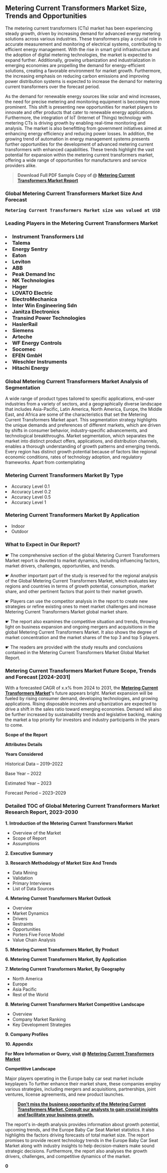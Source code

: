 <p><h2>Metering Current Transformers Market Size, Trends and Opportunities</h2><p>The metering current transformers (CTs) market has been experiencing steady growth, driven by increasing demand for advanced energy metering solutions across various industries. These transformers play a crucial role in accurate measurement and monitoring of electrical systems, contributing to efficient energy management. With the rise in smart grid infrastructure and the adoption of digital metering technologies, the market is expected to expand further. Additionally, growing urbanization and industrialization in emerging economies are propelling the demand for energy-efficient solutions, creating a favorable environment for market growth. Furthermore, the increasing emphasis on reducing carbon emissions and improving power distribution systems is expected to increase the demand for metering current transformers over the forecast period.</p><p>As the demand for renewable energy sources like solar and wind increases, the need for precise metering and monitoring equipment is becoming more prominent. This shift is presenting new opportunities for market players to innovate and offer products that cater to renewable energy applications. Furthermore, the integration of IoT (Internet of Things) technology with metering CTs is driving growth by enabling real-time monitoring and analysis. The market is also benefitting from government initiatives aimed at enhancing energy efficiency and reducing power losses. In addition, the growing trend of automation in energy management systems presents further opportunities for the development of advanced metering current transformers with enhanced capabilities. These trends highlight the vast potential for expansion within the metering current transformers market, offering a wide range of opportunities for manufacturers and service providers alike.</p></p><blockquote id="" class=""><strong>Download Full PDF Sample Copy of @&nbsp;<a href="https://www.verifiedmarketreports.com/download-sample/?rid=424624&utm_source=GitHub-feb&utm_medium=260" target="_blank">Metering Current Transformers Market Report</a>&nbsp;&nbsp;</strong></blockquote><h3 id="" class=""><strong>Global&nbsp;Metering Current Transformers Market Size And Forecast</strong></h3><pre class="reader-text-block__code-block"><strong>Metering Current Transformers Market size was valued at USD 1.25 Billion in 2022 and is projected to reach USD 2.15 Billion by 2030, growing at a CAGR of 7.0% from 2024 to 2030.</strong></pre><h3 id="" class="">Leading Players in the&nbsp;Metering Current Transformers Market</h3><h3 class=""></Li><Li>Instrument Transformers Ltd</Li><Li> Talema</Li><Li> Energy Sentry</Li><Li> Eaton</Li><Li> Leviton</Li><Li> ABB</Li><Li> Peak Demand Inc</Li><Li> NK Technologies</Li><Li> Hager</Li><Li> LOVATO Electric</Li><Li> ElectroMechanica</Li><Li> Inter Win Engineering Sdn</Li><Li> Janitza Electronics</Li><Li> Transind Power Technologies</Li><Li> HaslerRail</Li><Li> Siemens</Li><Li> Arteche</Li><Li> WF Energy Controls</Li><Li> Socomec</Li><Li> EFEN GmbH</Li><Li> Weschler Instruments</Li><Li> Hitachi Energy</h3><h3 id="" class="">Global&nbsp;Metering Current Transformers Market Analysis of Segmentation</h3><p id="" class="">A wide range of product types tailored to specific applications, end-user industries from a variety of sectors, and a geographically diverse landscape that includes Asia-Pacific, Latin America, North America, Europe, the Middle East, and Africa are some of the characteristics that set the Metering Current Transformers Market apart. This segmentation strategy highlights the unique demands and preferences of different markets, which are driven by shifts in consumer behavior, industry-specific advancements, and technological breakthroughs. Market segmentation, which separates the market into distinct product offers, applications, and distribution channels, enables a thorough understanding of growth patterns and emerging trends. Every region has distinct growth potential because of factors like regional economic conditions, rates of technology adoption, and regulatory frameworks. Apart from contemplating</p><h3 id="" class="">Metering Current Transformers Market&nbsp;By Type</h3><p></Li><Li>Accuracy Level 0.1</Li><Li> Accuracy Level 0.2</Li><Li> Accuracy Level 0.5</Li><Li> Accuracy Level 1</p><div class="" data-test-id=""><h3 id="" class="">Metering Current Transformers Market&nbsp;By Application</h3></div><p class=""></Li><Li>Indoor</Li><Li> Outdoor</p><div class="" data-test-id=""><h3><span class="">What to Expect in Our Report?</span></h3></div><div class="" data-test-id=""><p><span class="">☛ The comprehensive section of the global Metering Current Transformers Market report is devoted to market dynamics, including influencing factors, market drivers, challenges, opportunities, and trends.</span></p></div><div class="" data-test-id=""><p><span class="">☛ Another important part of the study is reserved for the regional analysis of the Global Metering Current Transformers Market, which evaluates key regions and countries in terms of growth potential, consumption, market share, and other pertinent factors that point to their market growth.</span></p></div><div class="" data-test-id=""><p><span class="">☛ Players can use the competitor analysis in the report to create new strategies or refine existing ones to meet market challenges and increase Metering Current Transformers Market global market share.</span></p></div><div class="" data-test-id=""><p><span class="">☛ The report also examines the competitive situation and trends, throwing light on business expansion and ongoing mergers and acquisitions in the global Metering Current Transformers Market. It also shows the degree of market concentration and the market shares of the top 3 and top 5 players.</span></p></div><div class="" data-test-id=""><p><span class="">☛ The readers are provided with the study results and conclusions contained in the Metering Current Transformers Market Global Market Report.</span></p></div><div class="" data-test-id=""><h3><span class="">Metering Current Transformers Market Future Scope, Trends and Forecast [2024-2031]</span></h3></div><div class="" data-test-id=""><p><span class="">With a forecasted CAGR of x.x% from 2024 to 2031, the <strong><a href="https://www.verifiedmarketreports.com/download-sample/?rid=424624&utm_source=GitHub-feb&utm_medium=260" target="_blank">Metering Current Transformers Market</a>'</strong>s future appears bright. Market expansion will be fueled by rising consumer demand, developing technologies, and growing applications. Rising disposable incomes and urbanization are expected to drive a shift in the sales ratio toward emerging economies. Demand will also be further increased by sustainability trends and legislative backing, making the market a top priority for investors and industry participants in the years to come.</span></p><p id="ember66" class="ember-view reader-text-block__paragraph"><strong>Scope of the Report</strong></p><p id="ember67" class="ember-view reader-text-block__paragraph"><strong>Attributes Details</strong></p><p id="ember68" class="ember-view reader-text-block__paragraph"><strong>Years Considered</strong></p><p id="ember69" class="ember-view reader-text-block__paragraph">Historical Data &ndash; 2019&ndash;2022</p><p id="ember70" class="ember-view reader-text-block__paragraph">Base Year &ndash; 2022</p><p id="ember71" class="ember-view reader-text-block__paragraph">Estimated Year &ndash; 2023</p><p id="ember72" class="ember-view reader-text-block__paragraph">Forecast Period &ndash; 2023&ndash;2029</p></div><h3 id="" class="">Detailed TOC of Global Metering Current Transformers Market Research Report, 2023-2030</h3><p id="" class=""><strong>1. Introduction of the Metering Current Transformers Market</strong></p><ul><li>Overview of the Market</li><li>Scope of Report</li><li>Assumptions</li></ul><p id="" class=""><strong>2. Executive Summary</strong></p><p id="" class=""><strong>3. Research Methodology of Market Size And Trends</strong></p><ul><li>Data Mining</li><li>Validation</li><li>Primary Interviews</li><li>List of Data Sources</li></ul><p id="" class=""><strong>4. Metering Current Transformers Market Outlook</strong></p><ul><li>Overview</li><li>Market Dynamics</li><li>Drivers</li><li>Restraints</li><li>Opportunities</li><li>Porters Five Force Model</li><li>Value Chain Analysis</li></ul><p id="" class=""><strong>5. Metering Current Transformers Market, By Product</strong></p><p id="" class=""><strong>6. Metering Current Transformers Market, By Application</strong></p><p id="" class=""><strong>7. Metering Current Transformers Market, By Geography</strong></p><ul><li>North America</li><li>Europe</li><li>Asia Pacific</li><li>Rest of the World</li></ul><p id="" class=""><strong>8. Metering Current Transformers Market Competitive Landscape</strong></p><ul><li>Overview</li><li>Company Market Ranking</li><li>Key Development Strategies</li></ul><p id="" class=""><strong>9. Company Profiles</strong></p><p id="" class=""><strong>10. Appendix</strong></p><p><strong>For More Information or Query, visit&nbsp;@ <a href="https://www.verifiedmarketreports.com/product/metering-current-transformers-market/" target="_blank">Metering Current Transformers Market</a></strong></p><p id="ember61" class="ember-view reader-text-block__paragraph"><strong>Competitive Landscape</strong></p><p id="ember62" class="ember-view reader-text-block__paragraph">Major players operating in the Europe baby car seat market include keyplayers To further enhance their market share, these companies employ various strategies, including mergers and acquisitions, partnerships, joint ventures, license agreements, and new product launches.</p><blockquote id="ember63" class="ember-view reader-text-block__blockquote"><strong><a href="https://www.verifiedmarketreports.com/download-sample/?rid=424624&utm_source=GitHub-feb&utm_medium=260" target="_blank">Don&rsquo;t miss the business opportunity of the Metering Current Transformers Market. Consult our analysts to gain crucial insights and facilitate your business growth.</a></strong></blockquote><p id="ember64" class="ember-view reader-text-block__paragraph">The report's in-depth analysis provides information about growth potential, upcoming trends, and the Europe Baby Car Seat Market statistics. It also highlights the factors driving forecasts of total market size. The report promises to provide recent technology trends in the Europe Baby Car Seat Market along with industry insights to help decision-makers make sound strategic decisions. Furthermore, the report also analyses the growth drivers, challenges, and competitive dynamics of the market.</p><p class="ember-view reader-text-block__paragraph"><strong>0</strong></p>
